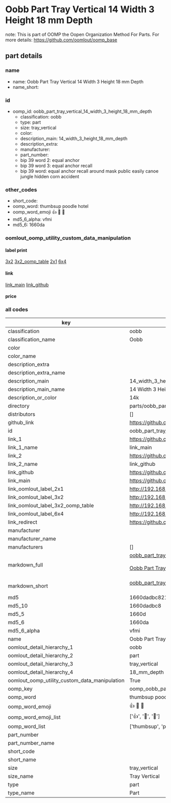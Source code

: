 # Oobb Part Tray Vertical 14 Width 3 Height 18 mm Depth  

note: This is part of OOMP the Oopen Organization Method For Parts. For more details: https://github.com/oomlout/oomp_base

##  part details
  







### name
* name: Oobb Part Tray Vertical 14 Width 3 Height 18 mm Depth
* name_short: 
### id
* oomp_id: oobb_part_tray_vertical_14_width_3_height_18_mm_depth
  * classification: oobb
  * type: part
  * size: tray_vertical
  * color: 
  * description_main: 14_width_3_height_18_mm_depth
  * description_extra: 
  * manufacturer: 
  * part_number: 
  * bip 39 word 2: equal anchor
  * bip 39 word 3: equal anchor recall
  * bip 39 word: equal anchor recall around mask public easily canoe jungle hidden corn accident

### other_codes
* short_code: 
* oomp_word: thumbsup poodle hotel
* oomp_word_emoji :thumbsup: :poodle: :hotel:
* md5_6_alpha: vfmi
* md5_6: 1660da






### oomlout_oomp_utility_custom_data_manipulation
#### label print
[3x2](http://192.168.1.245:1112/?label=oomp%20vfmi)
[3x2_oomp_table](http://192.168.1.108:1112/?label=oomp%20vfmi)
[2x1](http://192.168.1.242:1112/?label=oomp%20vfmi)
[6x4](http://192.168.1.55:1112/?label=oomp%20vfmi)    

#### link

[link_main](https://github.com/oomlout/oomlout_oomp_version_1_messy/tree/main/parts/oobb_part_tray_vertical_14_width_3_height_18_mm_depth) [link_github](https://github.com/oomlout/oomlout_oomp_version_1_messy/tree/main/parts/oobb_part_tray_vertical_14_width_3_height_18_mm_depth)                             

#### price







### all codes 
| key | value |  
| --- | --- |  
| classification | oobb |  
| classification_name | Oobb |  
| color |  |  
| color_name |  |  
| description_extra |  |  
| description_extra_name |  |  
| description_main | 14_width_3_height_18_mm_depth |  
| description_main_name | 14 Width 3 Height 18 mm Depth |  
| description_or_color | 14k |  
| directory | parts/oobb_part_tray_vertical_14_width_3_height_18_mm_depth |  
| distributors | [] |  
| github_link | https://github.com/oomlout/oomlout_oomp_part_src/tree/main/parts/oobb_part_tray_vertical_14_width_3_height_18_mm_depth |  
| id | oobb_part_tray_vertical_14_width_3_height_18_mm_depth |  
| link_1 | https://github.com/oomlout/oomlout_oomp_version_1_messy/tree/main/parts/oobb_part_tray_vertical_14_width_3_height_18_mm_depth |  
| link_1_name | link_main |  
| link_2 | https://github.com/oomlout/oomlout_oomp_version_1_messy/tree/main/parts/oobb_part_tray_vertical_14_width_3_height_18_mm_depth |  
| link_2_name | link_github |  
| link_github | https://github.com/oomlout/oomlout_oomp_version_1_messy/tree/main/parts/oobb_part_tray_vertical_14_width_3_height_18_mm_depth |  
| link_main | https://github.com/oomlout/oomlout_oomp_version_1_messy/tree/main/parts/oobb_part_tray_vertical_14_width_3_height_18_mm_depth |  
| link_oomlout_label_2x1 | http://192.168.1.242:1112/?label=oomp%20vfmi |  
| link_oomlout_label_3x2 | http://192.168.1.245:1112/?label=oomp%20vfmi |  
| link_oomlout_label_3x2_oomp_table | http://192.168.1.108:1112/?label=oomp%20vfmi |  
| link_oomlout_label_6x4 | http://192.168.1.55:1112/?label=oomp%20vfmi |  
| link_redirect | https://github.com/oomlout/oomlout_oomp_version_1_messy/tree/main/parts/oobb_part_tray_vertical_14_width_3_height_18_mm_depth |  
| manufacturer |  |  
| manufacturer_name |  |  
| manufacturers | [] |  
| markdown_full | [oobb_part_tray_vertical_14_width_3_height_18_mm_depth](none)<br>[](none)<br>[Oobb Part Tray Vertical 14 Width 3 Height 18 Mm Depth](none)<br><br> |  
| markdown_short | [oobb_part_tray_vertical_14_width_3_height_18_mm_depth](none)<br><br> |  
| md5 | 1660dadbc82188b2b44430c366c21a60 |  
| md5_10 | 1660dadbc8 |  
| md5_5 | 1660d |  
| md5_6 | 1660da |  
| md5_6_alpha | vfmi |  
| name | Oobb Part Tray Vertical 14 Width 3 Height 18 mm Depth |  
| oomlout_detail_hierarchy_1 | oobb |  
| oomlout_detail_hierarchy_2 | part |  
| oomlout_detail_hierarchy_3 | tray_vertical |  
| oomlout_detail_hierarchy_4 | 18_mm_depth |  
| oomlout_oomp_utility_custom_data_manipulation | True |  
| oomp_key | oomp_oobb_part_tray_vertical_14_width_3_height_18_mm_depth |  
| oomp_word | thumbsup poodle hotel |  
| oomp_word_emoji | :thumbsup: :poodle: :hotel: |  
| oomp_word_emoji_list | [':thumbsup:', ':poodle:', ':hotel:'] |  
| oomp_word_list | ['thumbsup', 'poodle', 'hotel'] |  
| part_number |  |  
| part_number_name |  |  
| short_code |  |  
| short_name |  |  
| size | tray_vertical |  
| size_name | Tray Vertical |  
| type | part |  
| type_name | Part |  
